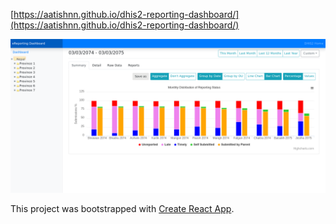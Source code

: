 [https://aatishnn.github.io/dhis2-reporting-dashboard/](https://aatishnn.github.io/dhis2-reporting-dashboard/)

![Screenshot of App](docs/images/app-preview.png)

This project was bootstrapped with [Create React App](https://github.com/facebookincubator/create-react-app).
